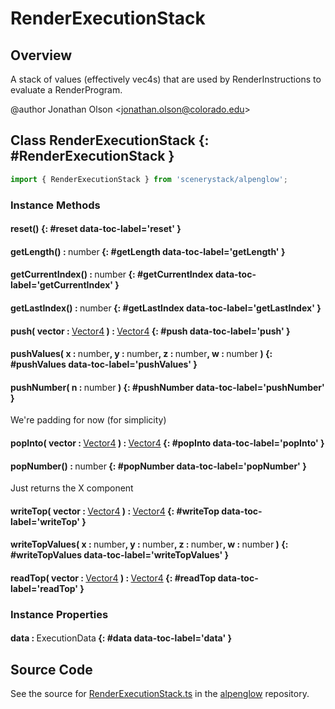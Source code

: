 # RenderExecutionStack

## Overview

A stack of values (effectively vec4s) that are used by RenderInstructions to evaluate a RenderProgram.

@author Jonathan Olson &lt;jonathan.olson@colorado.edu&gt;

## Class RenderExecutionStack {: #RenderExecutionStack }


```js
import { RenderExecutionStack } from 'scenerystack/alpenglow';
```
### Instance Methods

#### reset() {: #reset data-toc-label='reset' }

#### getLength() : <span style="font-weight: 400;"><span style="color: hsla(calc(var(--md-hue) + 180deg),80%,40%,1);">number</span></span> {: #getLength data-toc-label='getLength' }

#### getCurrentIndex() : <span style="font-weight: 400;"><span style="color: hsla(calc(var(--md-hue) + 180deg),80%,40%,1);">number</span></span> {: #getCurrentIndex data-toc-label='getCurrentIndex' }

#### getLastIndex() : <span style="font-weight: 400;"><span style="color: hsla(calc(var(--md-hue) + 180deg),80%,40%,1);">number</span></span> {: #getLastIndex data-toc-label='getLastIndex' }

#### push( vector : <span style="font-weight: 400;">[Vector4](../dot/Vector4.md)</span> ) : <span style="font-weight: 400;">[Vector4](../dot/Vector4.md)</span> {: #push data-toc-label='push' }

#### pushValues( x : <span style="font-weight: 400;"><span style="color: hsla(calc(var(--md-hue) + 180deg),80%,40%,1);">number</span></span>, y : <span style="font-weight: 400;"><span style="color: hsla(calc(var(--md-hue) + 180deg),80%,40%,1);">number</span></span>, z : <span style="font-weight: 400;"><span style="color: hsla(calc(var(--md-hue) + 180deg),80%,40%,1);">number</span></span>, w : <span style="font-weight: 400;"><span style="color: hsla(calc(var(--md-hue) + 180deg),80%,40%,1);">number</span></span> ) {: #pushValues data-toc-label='pushValues' }

#### pushNumber( n : <span style="font-weight: 400;"><span style="color: hsla(calc(var(--md-hue) + 180deg),80%,40%,1);">number</span></span> ) {: #pushNumber data-toc-label='pushNumber' }

We're padding for now (for simplicity)

#### popInto( vector : <span style="font-weight: 400;">[Vector4](../dot/Vector4.md)</span> ) : <span style="font-weight: 400;">[Vector4](../dot/Vector4.md)</span> {: #popInto data-toc-label='popInto' }

#### popNumber() : <span style="font-weight: 400;"><span style="color: hsla(calc(var(--md-hue) + 180deg),80%,40%,1);">number</span></span> {: #popNumber data-toc-label='popNumber' }

Just returns the X component

#### writeTop( vector : <span style="font-weight: 400;">[Vector4](../dot/Vector4.md)</span> ) : <span style="font-weight: 400;">[Vector4](../dot/Vector4.md)</span> {: #writeTop data-toc-label='writeTop' }

#### writeTopValues( x : <span style="font-weight: 400;"><span style="color: hsla(calc(var(--md-hue) + 180deg),80%,40%,1);">number</span></span>, y : <span style="font-weight: 400;"><span style="color: hsla(calc(var(--md-hue) + 180deg),80%,40%,1);">number</span></span>, z : <span style="font-weight: 400;"><span style="color: hsla(calc(var(--md-hue) + 180deg),80%,40%,1);">number</span></span>, w : <span style="font-weight: 400;"><span style="color: hsla(calc(var(--md-hue) + 180deg),80%,40%,1);">number</span></span> ) {: #writeTopValues data-toc-label='writeTopValues' }

#### readTop( vector : <span style="font-weight: 400;">[Vector4](../dot/Vector4.md)</span> ) : <span style="font-weight: 400;">[Vector4](../dot/Vector4.md)</span> {: #readTop data-toc-label='readTop' }

### Instance Properties

#### data : <span style="font-weight: 400;">ExecutionData</span> {: #data data-toc-label='data' }



## Source Code

See the source for [RenderExecutionStack.ts](https://github.com/phetsims/alpenglow/blob/main/js/render-program/RenderExecutionStack.ts) in the [alpenglow](https://github.com/phetsims/alpenglow) repository.
